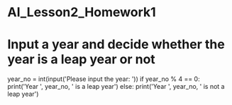 # AI_Lesson2_Homework1 
# Input a year and decide whether the year is a leap year or not
year_no = int(input('Please input the year: '))
if year_no % 4 == 0:
    print('Year ', year_no, ' is a leap year')
else:
    print('Year ', year_no, ' is not a leap year')

